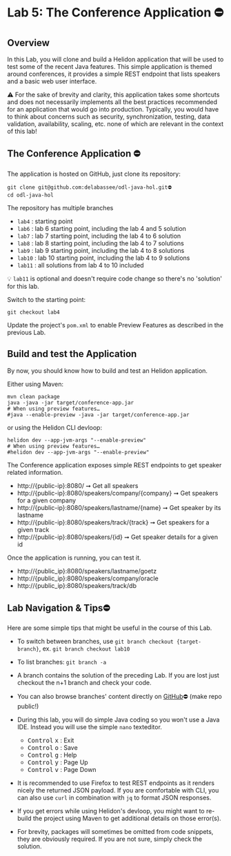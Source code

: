 # Lab 5: The Conference Application ⛔

## Overview


In this Lab, you will clone and build a Helidon application that will be used to test some of the recent Java features. This simple application is themed around conferences, it provides a simple REST endpoint that lists speakers and a basic web user interface.

⚠️ For the sake of brevity and clarity, this application takes some shortcuts and does not necessarily implements all the best practices recommended for an application that would go into production. Typically, you would have to think about concerns such as security, synchronization, testing, data validation, availability, scaling, etc. none of which are relevant in the context of this lab!


## The Conference Application ⛔

The application is hosted on GitHub, just clone its repository:

```
git clone git@github.com:delabassee/odl-java-hol.git⛔
cd odl-java-hol
```

The repository has multiple branches

* `lab4` : starting point
* `lab6` : lab 6 starting point, including the lab 4 and 5 solution
* `lab7` : lab 7 starting point, including the lab 4 to 6 solution
* `lab8` : lab 8 starting point, including the lab 4 to 7 solutions
* `lab9` : lab 9 starting point, including the lab 4 to 8 solutions
* `lab10` : lab 10 starting point, including the lab 4 to 9 solutions
* `lab11` : all solutions from lab 4 to 10 included

💡 `lab11` is optional and doesn't require code change so there's no 'solution' for this lab.

Switch to the starting point:
```
git checkout lab4
```

Update the project's `pom.xml` to enable Preview Features as described in the previous Lab.

## Build and test the Application

By now, you should know how to build and test an Helidon application. 

Either using Maven:

```
mvn clean package
java -java -jar target/conference-app.jar
# When using preview features… 
#java --enable-preview -java -jar target/conference-app.jar
```

or using the Helidon CLI devloop:

```
helidon dev --app-jvm-args "--enable-preview"
# When using preview features…
#helidon dev --app-jvm-args "--enable-preview"
```

The Conference application exposes simple REST endpoints to get speaker related information.

* http://{public-ip}:8080/ ➞ Get all speakers
* http://{public-ip}:8080/speakers/company/{company} ➞ Get speakers for a given company
* http://{public-ip}:8080/speakers/lastname/{name} ➞ Get speaker by its lastname
* http://{public-ip}:8080/speakers/track/{track} ➞ Get speakers for a given track
* http://{public-ip}:8080/speakers/{id} ➞ Get speaker details for a given id

Once the application is running, you can test it. 

* http://{public_ip}:8080/speakers/lastname/goetz
* http://{public_ip}:8080/speakers/company/oracle
* http://{public_ip}:8080/speakers/track/db

## Lab Navigation & Tips⛔

Here are some simple tips that might be useful in the course of this Lab.

* To switch between branches, use `git branch checkout {target-branch}`, ex. `git branch checkout lab10`

* To list branches: `git branch -a`

* A branch contains the solution of the preceding Lab. If you are lost just checkout the n+1 branch and check your code.

* You can also browse branches' content directly on [GitHub](https://github.com/delabassee/odl-java-hol/branches)⛔ (make repo public!)

* During this lab, you will do simple Java coding so you won't use a Java IDE. Instead you will use the simple `nano` texteditor.

	* <kbd>Control</kbd> <kbd>x</kbd> : Exit
	* <kbd>Control</kbd> <kbd>o</kbd> : Save
	* <kbd>Control</kbd> <kbd>g</kbd> : Help
	* <kbd>Control</kbd> <kbd>y</kbd> : Page Up
	* <kbd>Control</kbd> <kbd>v</kbd> : Page Down

* It is recommended to use Firefox to test REST endpoints as it renders nicely the returned JSON payload. If you are comfortable with CLI, you can also use `curl` in combination with `jq` to format JSON responses.

* If you get errors while using Helidon's devloop, you might want to re-build the project using Maven to get additional details on those error(s).

* For brevity, packages will sometimes be omitted from code snippets, they are obviously required. If you are not sure, simply check the solution.